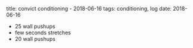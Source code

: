 title: convict conditioning - 2018-06-16
tags: conditioning, log
date: 2018-06-16

- 25 wall pushups
- few seconds stretches
- 20 wall pushups
